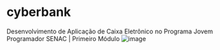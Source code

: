 # cyberbank
Desenvolvimento de Aplicação de Caixa Eletrônico no Programa Jovem Programador SENAC | Primeiro Módulo
![image](https://github.com/user-attachments/assets/26bdde9f-1803-4f42-9528-4dfa5a522978)
